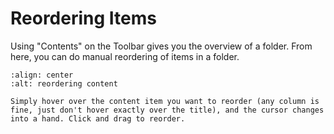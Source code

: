 # Reordering Items

Using "Contents" on the Toolbar gives you the overview of a folder. From here, you can do manual reordering of items in a folder.

```{figure} foldercontents-reorder.png
:align: center
:alt: reordering content

Simply hover over the content item you want to reorder (any column is fine, just don't hover exactly over the title), and the cursor changes into a hand. Click and drag to reorder.
```
